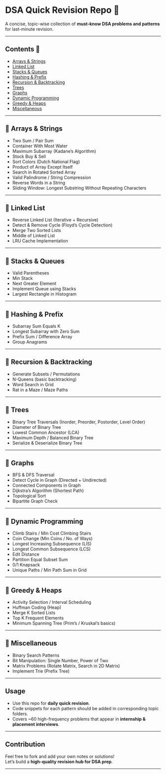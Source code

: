 # DSA Quick Revision Repo 🚀

A concise, topic-wise collection of **must-know DSA problems and patterns** for last-minute revision.  

---

## Contents 📂
- [Arrays & Strings](#-arrays--strings)
- [Linked List](#-linked-list)
- [Stacks & Queues](#-stacks--queues)
- [Hashing & Prefix](#-hashing--prefix)
- [Recursion & Backtracking](#-recursion--backtracking)
- [Trees](#-trees)
- [Graphs](#-graphs)
- [Dynamic Programming](#-dynamic-programming)
- [Greedy & Heaps](#-greedy--heaps)
- [Miscellaneous](#-miscellaneous)

---

## 🔹 Arrays & Strings
- Two Sum / Pair Sum  
- Container With Most Water  
- Maximum Subarray (Kadane’s Algorithm)  
- Stock Buy & Sell  
- Sort Colors (Dutch National Flag)  
- Product of Array Except Itself  
- Search in Rotated Sorted Array  
- Valid Palindrome / String Compression  
- Reverse Words in a String  
- Sliding Window: Longest Substring Without Repeating Characters  

---

## 🔹 Linked List
- Reverse Linked List (Iterative + Recursive)  
- Detect & Remove Cycle (Floyd’s Cycle Detection)  
- Merge Two Sorted Lists  
- Middle of Linked List  
- LRU Cache Implementation  

---

## 🔹 Stacks & Queues
- Valid Parentheses  
- Min Stack  
- Next Greater Element  
- Implement Queue using Stacks  
- Largest Rectangle in Histogram  

---

## 🔹 Hashing & Prefix
- Subarray Sum Equals K  
- Longest Subarray with Zero Sum  
- Prefix Sum / Difference Array  
- Group Anagrams  

---

## 🔹 Recursion & Backtracking
- Generate Subsets / Permutations  
- N-Queens (basic backtracking)  
- Word Search in Grid  
- Rat in a Maze / Maze Paths  

---

## 🔹 Trees
- Binary Tree Traversals (Inorder, Preorder, Postorder, Level Order)  
- Diameter of Binary Tree  
- Lowest Common Ancestor (LCA)  
- Maximum Depth / Balanced Binary Tree  
- Serialize & Deserialize Binary Tree  

---

## 🔹 Graphs
- BFS & DFS Traversal  
- Detect Cycle in Graph (Directed + Undirected)  
- Connected Components in Graph  
- Dijkstra’s Algorithm (Shortest Path)  
- Topological Sort  
- Bipartite Graph Check  

---

## 🔹 Dynamic Programming
- Climb Stairs / Min Cost Climbing Stairs  
- Coin Change (Min Coins / No. of Ways)  
- Longest Increasing Subsequence (LIS)  
- Longest Common Subsequence (LCS)  
- Edit Distance  
- Partition Equal Subset Sum  
- 0/1 Knapsack  
- Unique Paths / Min Path Sum in Grid  

---

## 🔹 Greedy & Heaps
- Activity Selection / Interval Scheduling  
- Huffman Coding (Heap)  
- Merge K Sorted Lists  
- Top K Frequent Elements  
- Minimum Spanning Tree (Prim’s / Kruskal’s basics)  

---

## 🔹 Miscellaneous
- Binary Search Patterns  
- Bit Manipulation: Single Number, Power of Two  
- Matrix Problems (Rotate Matrix, Search in 2D Matrix)  
- Implement Trie (Prefix Tree)  

---

##  Usage
- Use this repo for **daily quick revision**.  
- Code snippets for each pattern should be added in corresponding topic folders.  
- Covers ~60 high-frequency problems that appear in **internship & placement interviews**.  

---

##  Contribution
Feel free to fork and add your own notes or solutions!  
Let’s build a **high-quality revision hub for DSA prep**.  

---
